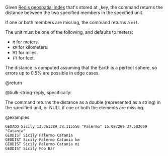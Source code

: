 Given [Redis geospatial index](/docs/data-types/geospatial) that's stored at _key, the command returns the distance between the two specified members in the specified unit.

If one or both members are missing, the command returns a `nil`.

The unit must be one of the following, and defaults to meters:

* `M` for meters.
* `KM` for kilometers.
* `MI` for miles.
* `FT` for feet.

The distance is computed assuming that the Earth is a perfect sphere, so errors up to 0.5% are possible in edge cases.

@return

@bulk-string-reply, specifically:

The command returns the distance as a double (represented as a string)
in the specified unit, or NULL if one or both the elements are missing.

@examples

```cli
GEOADD Sicily 13.361389 38.115556 "Palermo" 15.087269 37.502669 "Catania"
GEODIST Sicily Palermo Catania
GEODIST Sicily Palermo Catania km
GEODIST Sicily Palermo Catania mi
GEODIST Sicily Foo Bar
```

